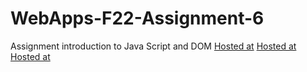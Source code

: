 # WebApps-F22-Assignment-6
Assignment introduction to Java Script and DOM
[Hosted at](https://44-563-web-apps-f22.github.io/44563-webapps-assignment-6-tejapathuri/musician.html)
[Hosted at](https://44-563-web-apps-f22.github.io/44563-webapps-assignment-6-tejapathuri/discount.html)
[Hosted at](https://44-563-web-apps-f22.github.io/44563-webapps-assignment-6-tejapathuri/vacation.html)
